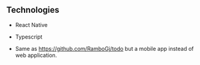 ## Technologies
- React Native
- Typescript

- Same as https://github.com/RamboGj/todo but a mobile app instead of web application.
